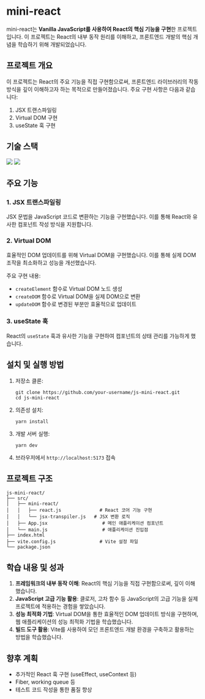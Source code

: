 # mini-react
mini-react는 **Vanilla JavaScript를 사용하여 React의 핵심 기능을 구현**한 프로젝트입니다. 이 프로젝트는 React의 내부 동작 원리를 이해하고, 프론트엔드 개발의 핵심 개념을 학습하기 위해 개발되었습니다.

## 프로젝트 개요
이 프로젝트는 React의 주요 기능을 직접 구현함으로써, 프론트엔드 라이브러리의 작동 방식을 깊이 이해하고자 하는 목적으로 만들어졌습니다. 주요 구현 사항은 다음과 같습니다:
1. JSX 트랜스파일링
2. Virtual DOM 구현
3. useState 훅 구현

## 기술 스택
<p>
<img src="https://shields.io/badge/JavaScript-F7DF1E?logo=JavaScript&logoColor=000&style=flat-square" />
<img src="https://img.shields.io/badge/Vite-646CFF?style=flat-square&logo=Vite&logoColor=white" />
</p>

## 주요 기능

### 1. JSX 트랜스파일링

JSX 문법을 JavaScript 코드로 변환하는 기능을 구현했습니다. 이를 통해 React와 유사한 컴포넌트 작성 방식을 지원합니다.


### 2. Virtual DOM

효율적인 DOM 업데이트를 위해 Virtual DOM을 구현했습니다. 이를 통해 실제 DOM 조작을 최소화하고 성능을 개선했습니다.

주요 구현 내용:
- `createElement` 함수로 Virtual DOM 노드 생성
- `createDOM` 함수로 Virtual DOM을 실제 DOM으로 변환
- `updateDOM` 함수로 변경된 부분만 효율적으로 업데이트

### 3. useState 훅

React의 `useState` 훅과 유사한 기능을 구현하여 컴포넌트의 상태 관리를 가능하게 했습니다.


## 설치 및 실행 방법

1. 저장소 클론:
   ```
   git clone https://github.com/your-username/js-mini-react.git
   cd js-mini-react
   ```

2. 의존성 설치:
   ```
   yarn install
   ```

3. 개발 서버 실행:
   ```
   yarn dev
   ```

4. 브라우저에서 `http://localhost:5173` 접속

## 프로젝트 구조

```
js-mini-react/
├── src/
│   ├── mini-react/
│   │   ├── react.js              # React 코어 기능 구현
│   │   └── jsx-transpiler.js   # JSX 변환 로직
│   ├── App.jsx                    # 메인 애플리케이션 컴포넌트
│   └── main.js                    # 애플리케이션 진입점
├── index.html
├── vite.config.js                # Vite 설정 파일
└── package.json
```

## 학습 내용 및 성과

1. **프레임워크의 내부 동작 이해**: React의 핵심 기능을 직접 구현함으로써, 깊이 이해했습니다.
2. **JavaScript 고급 기능 활용**: 클로저, 고차 함수 등 JavaScript의 고급 기능을 실제 프로젝트에 적용하는 경험을 쌓았습니다.
3. **성능 최적화 기법**: Virtual DOM을 통한 효율적인 DOM 업데이트 방식을 구현하며, 웹 애플리케이션의 성능 최적화 기법을 학습했습니다.
4. **빌드 도구 활용**: Vite를 사용하여 모던 프론트엔드 개발 환경을 구축하고 활용하는 방법을 학습했습니다.

## 향후 계획

- 추가적인 React 훅 구현 (useEffect, useContext 등)
- Fiber, working queue 등
- 테스트 코드 작성을 통한 품질 향상

